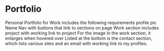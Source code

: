 # Portfolio
Personal Portfolio for Work
includes the following requirements
profile pic
Name 
Nav with buttons that link to sections on page 
Work section includes project with working link to project
For the image in the work section, it enlarges when hovered over
Listed at the bottom is the contact section, which lists various sites and an email with working link to my profiles. 
